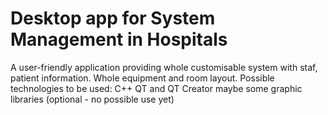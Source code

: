 # Desktop app for System Management in Hospitals
A user-friendly application providing whole customisable system with staf, patient information. Whole equipment and room layout.
Possible  technologies to be used:
C++
QT and QT Creator
maybe some graphic libraries (optional - no possible use yet)

